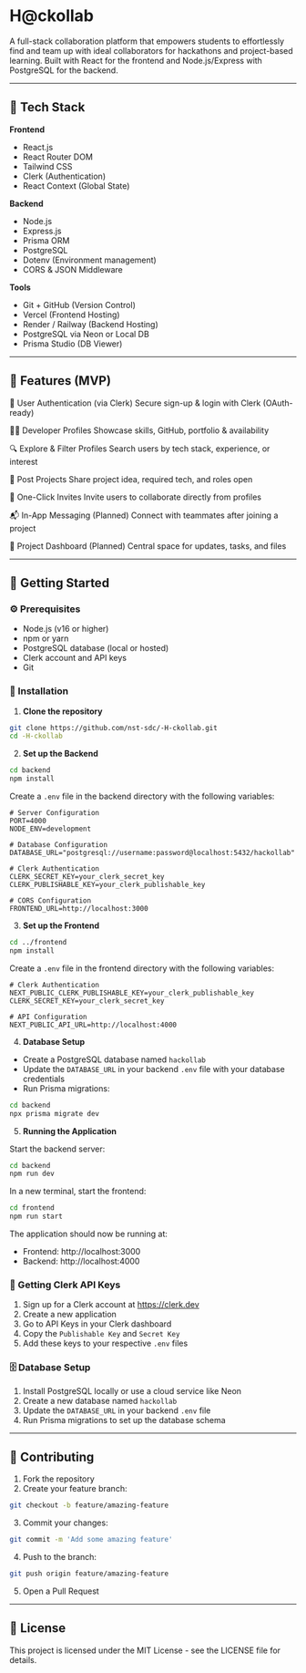 # H@ckollab

A full-stack collaboration platform that empowers students to effortlessly find and team up with ideal collaborators for hackathons and project-based learning. Built with React for the frontend and Node.js/Express with PostgreSQL for the backend.

---

## 🔧 Tech Stack

**Frontend**
- React.js
- React Router DOM
- Tailwind CSS
- Clerk (Authentication)
- React Context (Global State)

**Backend**
- Node.js
- Express.js
- Prisma ORM
- PostgreSQL
- Dotenv (Environment management)
- CORS & JSON Middleware

**Tools**
- Git + GitHub (Version Control)
- Vercel (Frontend Hosting)
- Render / Railway (Backend Hosting)
- PostgreSQL via Neon or Local DB
- Prisma Studio (DB Viewer)

---

## 📸 Features (MVP)

🔐 User Authentication (via Clerk)
Secure sign-up & login with Clerk (OAuth-ready)

🧑‍💻 Developer Profiles
Showcase skills, GitHub, portfolio & availability

🔍 Explore & Filter Profiles
Search users by tech stack, experience, or interest

📢 Post Projects
Share project idea, required tech, and roles open

🤝 One-Click Invites
Invite users to collaborate directly from profiles

📬 In-App Messaging (Planned)
Connect with teammates after joining a project

🧭 Project Dashboard (Planned)
Central space for updates, tasks, and files

---

## 🚀 Getting Started

### ⚙️ Prerequisites

- Node.js (v16 or higher)
- npm or yarn
- PostgreSQL database (local or hosted)
- Clerk account and API keys
- Git

### 🔄 Installation

1. **Clone the repository**
```bash
git clone https://github.com/nst-sdc/-H-ckollab.git
cd -H-ckollab
```

2. **Set up the Backend**
```bash
cd backend
npm install
```

Create a `.env` file in the backend directory with the following variables:
```env
# Server Configuration
PORT=4000
NODE_ENV=development

# Database Configuration
DATABASE_URL="postgresql://username:password@localhost:5432/hackollab"

# Clerk Authentication
CLERK_SECRET_KEY=your_clerk_secret_key
CLERK_PUBLISHABLE_KEY=your_clerk_publishable_key

# CORS Configuration
FRONTEND_URL=http://localhost:3000
```

3. **Set up the Frontend**
```bash
cd ../frontend
npm install
```

Create a `.env` file in the frontend directory with the following variables:
```env
# Clerk Authentication
NEXT_PUBLIC_CLERK_PUBLISHABLE_KEY=your_clerk_publishable_key
CLERK_SECRET_KEY=your_clerk_secret_key

# API Configuration
NEXT_PUBLIC_API_URL=http://localhost:4000
```

4. **Database Setup**
- Create a PostgreSQL database named `hackollab`
- Update the `DATABASE_URL` in your backend `.env` file with your database credentials
- Run Prisma migrations:
```bash
cd backend
npx prisma migrate dev
```

5. **Running the Application**

Start the backend server:
```bash
cd backend
npm run dev
```

In a new terminal, start the frontend:
```bash
cd frontend
npm run start
```

The application should now be running at:
- Frontend: http://localhost:3000
- Backend: http://localhost:4000

### 🔑 Getting Clerk API Keys

1. Sign up for a Clerk account at https://clerk.dev
2. Create a new application
3. Go to API Keys in your Clerk dashboard
4. Copy the `Publishable Key` and `Secret Key`
5. Add these keys to your respective `.env` files

### 🗄️ Database Setup

1. Install PostgreSQL locally or use a cloud service like Neon
2. Create a new database named `hackollab`
3. Update the `DATABASE_URL` in your backend `.env` file
4. Run Prisma migrations to set up the database schema

---

## 🤝 Contributing

1. Fork the repository
2. Create your feature branch:
```bash
git checkout -b feature/amazing-feature
```
3. Commit your changes:
```bash
git commit -m 'Add some amazing feature'
```
4. Push to the branch:
```bash
git push origin feature/amazing-feature
```
5. Open a Pull Request

---

## 📝 License

This project is licensed under the MIT License - see the LICENSE file for details.


